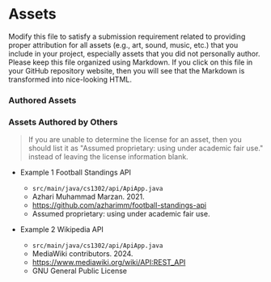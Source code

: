 # Assets

Modify this file to satisfy a submission requirement related to providing
proper attribution for all assets (e.g., art, sound, music, etc.) that
you include in your project, especially assets that you did not personally
author. Please keep this file organized using Markdown. If you click on
this file in your GitHub repository website, then you will see that the
Markdown is transformed into nice-looking HTML.

### Authored Assets

### Assets Authored by Others

> If you are unable to determine the license for an asset, then
> you should list it as "Assumed proprietary: using under academic fair use."
> instead of leaving the license information blank.

* Example 1 Football Standings API
  - `src/main/java/cs1302/api/ApiApp.java`
  - Azhari Muhammad Marzan. 2021.
  - https://github.com/azharimm/football-standings-api
  - Assumed proprietary: using under academic fair use.

* Example 2 Wikipedia API
  - `src/main/java/cs1302/api/ApiApp.java`
  - MediaWiki contributors. 2024.
  - https://www.mediawiki.org/wiki/API:REST_API
  - GNU General Public License

